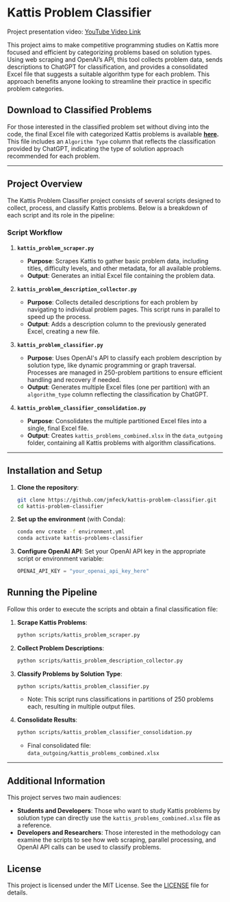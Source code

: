 # Kattis Problem Classifier

Project presentation video: [YouTube Video Link](https://youtu.be/D6WK1fjt-XE)

This project aims to make competitive programming studies on Kattis more focused and efficient by categorizing problems based on solution types. Using web scraping and OpenAI’s API, this tool collects problem data, sends descriptions to ChatGPT for classification, and provides a consolidated Excel file that suggests a suitable algorithm type for each problem. This approach benefits anyone looking to streamline their practice in specific problem categories.

## Download to Classified Problems

For those interested in the classified problem set without diving into the code, the final Excel file with categorized Kattis problems is available **[here](https://github.com/jmfeck/kattis-problem-classifier/blob/main/data_outgoing/kattis_problems_combined.xlsx).**
This file includes an `Algorithm Type` column that reflects the classification provided by ChatGPT, indicating the type of solution approach recommended for each problem.

---

## Project Overview

The Kattis Problem Classifier project consists of several scripts designed to collect, process, and classify Kattis problems. Below is a breakdown of each script and its role in the pipeline:

### Script Workflow

1. **`kattis_problem_scraper.py`**  
   - **Purpose**: Scrapes Kattis to gather basic problem data, including titles, difficulty levels, and other metadata, for all available problems.
   - **Output**: Generates an initial Excel file containing the problem data.

2. **`kattis_problem_description_collector.py`**  
   - **Purpose**: Collects detailed descriptions for each problem by navigating to individual problem pages. This script runs in parallel to speed up the process.
   - **Output**: Adds a description column to the previously generated Excel, creating a new file.

3. **`kattis_problem_classifier.py`**  
   - **Purpose**: Uses OpenAI's API to classify each problem description by solution type, like dynamic programming or graph traversal. Processes are managed in 250-problem partitions to ensure efficient handling and recovery if needed.
   - **Output**: Generates multiple Excel files (one per partition) with an `algorithm_type` column reflecting the classification by ChatGPT.

4. **`kattis_problem_classifier_consolidation.py`**  
   - **Purpose**: Consolidates the multiple partitioned Excel files into a single, final Excel file.
   - **Output**: Creates `kattis_problems_combined.xlsx` in the `data_outgoing` folder, containing all Kattis problems with algorithm classifications.

---

## Installation and Setup

1. **Clone the repository**:
   ```bash
   git clone https://github.com/jmfeck/kattis-problem-classifier.git
   cd kattis-problem-classifier
   ```

2. **Set up the environment** (with Conda):
   ```bash
   conda env create -f environment.yml
   conda activate kattis-problems-classifier
   ```

3. **Configure OpenAI API**:
   Set your OpenAI API key in the appropriate script or environment variable:
   ```python
   OPENAI_API_KEY = "your_openai_api_key_here"
   ```

## Running the Pipeline

Follow this order to execute the scripts and obtain a final classification file:

1. **Scrape Kattis Problems**:
   ```bash
   python scripts/kattis_problem_scraper.py
   ```

2. **Collect Problem Descriptions**:
   ```bash
   python scripts/kattis_problem_description_collector.py
   ```

3. **Classify Problems by Solution Type**:
   ```bash
   python scripts/kattis_problem_classifier.py
   ```
   - Note: This script runs classifications in partitions of 250 problems each, resulting in multiple output files.

4. **Consolidate Results**:
   ```bash
   python scripts/kattis_problem_classifier_consolidation.py
   ```
   - Final consolidated file: `data_outgoing/kattis_problems_combined.xlsx`

---

## Additional Information

This project serves two main audiences:
- **Students and Developers**: Those who want to study Kattis problems by solution type can directly use the `kattis_problems_combined.xlsx` file as a reference.
- **Developers and Researchers**: Those interested in the methodology can examine the scripts to see how web scraping, parallel processing, and OpenAI API calls can be used to classify problems.

## License

This project is licensed under the MIT License. See the [LICENSE](LICENSE) file for details.
